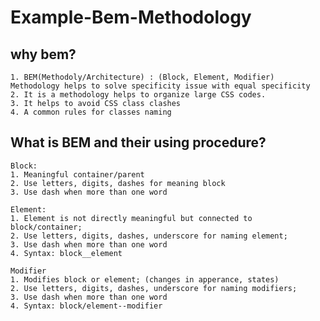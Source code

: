 # Example-Bem-Methodology

## why bem?

    1. BEM(Methodoly/Architecture) : (Block, Element, Modifier) Methodology helps to solve specificity issue with equal specificity
    2. It is a methodology helps to organize large CSS codes.
    3. It helps to avoid CSS class clashes
    4. A common rules for classes naming

## What is BEM and their using procedure?

    Block:
    1. Meaningful container/parent
    2. Use letters, digits, dashes for meaning block
    3. Use dash when more than one word

    Element:
    1. Element is not directly meaningful but connected to block/container;   
    2. Use letters, digits, dashes, underscore for naming element;
    3. Use dash when more than one word
    4. Syntax: block__element 

    Modifier
    1. Modifies block or element; (changes in apperance, states)
    2. Use letters, digits, dashes, underscore for naming modifiers;
    3. Use dash when more than one word 
    4. Syntax: block/element--modifier
